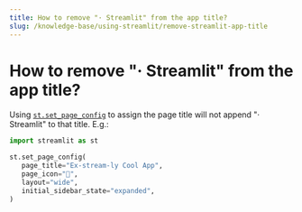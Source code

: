 ```yaml
---
title: How to remove "· Streamlit" from the app title?
slug: /knowledge-base/using-streamlit/remove-streamlit-app-title
---
```


# How to remove "· Streamlit" from the app title?

Using [`st.set_page_config`](/library/api-reference/utilities/st.set_page_config) to assign the page title will not append "· Streamlit" to that title. E.g.:

```python
import streamlit as st

st.set_page_config(
   page_title="Ex-stream-ly Cool App",
   page_icon="🧊",
   layout="wide",
   initial_sidebar_state="expanded",
)
```
